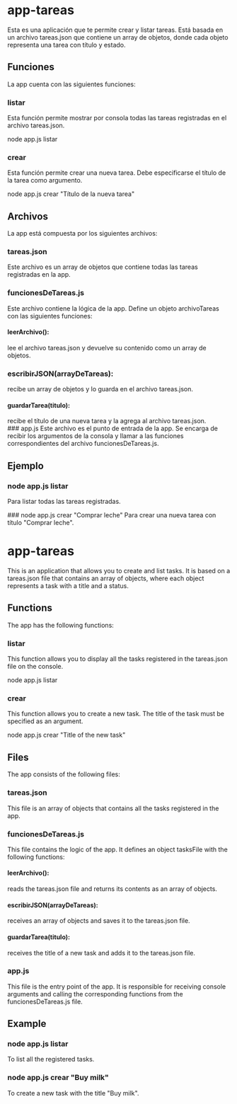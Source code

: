 # app-tareas
Esta es una aplicación que te permite crear y listar tareas. Está basada en un archivo tareas.json que contiene un array de objetos, donde cada objeto representa una tarea con título y estado.

## Funciones
La app cuenta con las siguientes funciones:

### listar
Esta función permite mostrar por consola todas las tareas registradas en el archivo tareas.json.

node app.js listar
### crear
Esta función permite crear una nueva tarea. Debe especificarse el título de la tarea como argumento.

node app.js crear "Título de la nueva tarea"
## Archivos
La app está compuesta por los siguientes archivos:

### tareas.json
Este archivo es un array de objetos que contiene todas las tareas registradas en la app.

### funcionesDeTareas.js
Este archivo contiene la lógica de la app. Define un objeto archivoTareas con las siguientes funciones:

#### leerArchivo(): 
lee el archivo tareas.json y devuelve su contenido como un array de objetos.
### escribirJSON(arrayDeTareas): 
recibe un array de objetos y lo guarda en el archivo tareas.json.
#### guardarTarea(titulo): 
recibe el título de una nueva tarea y la agrega al archivo tareas.json.
### app.js
Este archivo es el punto de entrada de la app. Se encarga de recibir los argumentos de la consola y llamar a las funciones correspondientes del archivo funcionesDeTareas.js.

## Ejemplo
### node app.js listar
Para listar todas las tareas registradas.

### node app.js crear "Comprar leche"
Para crear una nueva tarea con título "Comprar leche".

# app-tareas
This is an application that allows you to create and list tasks. It is based on a tareas.json file that contains an array of objects, where each object represents a task with a title and a status.

## Functions
The app has the following functions:

### listar
This function allows you to display all the tasks registered in the tareas.json file on the console.

node app.js listar

### crear
This function allows you to create a new task. The title of the task must be specified as an argument.

node app.js crear "Title of the new task"

## Files
The app consists of the following files:

### tareas.json
This file is an array of objects that contains all the tasks registered in the app.

### funcionesDeTareas.js
This file contains the logic of the app. It defines an object tasksFile with the following functions:

#### leerArchivo():
reads the tareas.json file and returns its contents as an array of objects.

#### escribirJSON(arrayDeTareas):
receives an array of objects and saves it to the tareas.json file.

#### guardarTarea(titulo):
receives the title of a new task and adds it to the tareas.json file.

### app.js
This file is the entry point of the app. It is responsible for receiving console arguments and calling the corresponding functions from the funcionesDeTareas.js file.

## Example
### node app.js listar 
To list all the registered tasks.

### node app.js crear "Buy milk"
To create a new task with the title "Buy milk".
